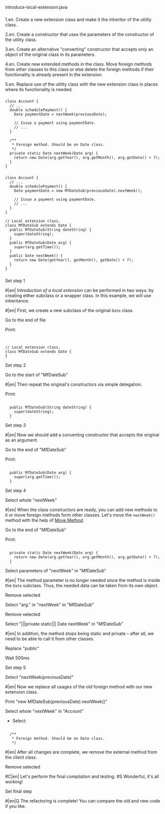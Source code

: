introduce-local-extension:java

###


1.en. Create a new extension class and make it the inheritor of the utility class.




2.en. Create a constructor that uses the parameters of the constructor of the utility class.




3.en. Create an alternative "converting" constructor that accepts only an object of the original class in its parameters.



4.en. Create new extended methods in the class. Move foreign methods from other classes to this class or else delete the foreign methods if their functionality is already present in the extension.



5.en. Replace use of the utility class with the new extension class in places where its functionality is needed.





###

```
class Account {
  // ...
  double schedulePayment() {
    Date paymentDate = nextWeek(previousDate);

    // Issue a payment using paymentDate.
    // ...
  }

  /**
   * Foreign method. Should be on Date class.
   */
  private static Date nextWeek(Date arg) {
    return new Date(arg.getYear(), arg.getMonth(), arg.getDate() + 7);
  }
}
```

###

```
class Account {
  // ...
  double schedulePayment() {
    Date paymentDate = new MfDateSub(previousDate).nextWeek();

    // Issue a payment using paymentDate.
    // ...
  }
}

// Local extension class.
class MfDateSub extends Date {
  public MfDateSub(String dateString) {
    super(dateString);
  }
  public MfDateSub(Date arg) {
    super(arg.getTime());
  }
  public Date nextWeek() {
    return new Date(getYear(), getMonth(), getDate() + 7);
  }
}
```

###

Set step 1


#|en| <i>Introduction of a local extension</i> can be performed in two ways: by creating either subclass or a wrapper class. In this example, we will use inheritance.



#|en| First, we create a new subclass of the original <code>Date</code> class.


Go to the end of file

Print:
```


// Local extension class.
class MfDateSub extends Date {
}
```

Set step 2

Go to the start of "MfDateSub"


#|en| Then repeat the original's constructors via simple delegation.


Print:
```

  public MfDateSub(String dateString) {
    super(dateString);
  }
```

Set step 3


#|en| Now we should add a converting constructor that accepts the original as an argument.


Go to the end of "MfDateSub"

Print:
```

  public MfDateSub(Date arg) {
    super(arg.getTime());
  }
```

Set step 4

Select whole "nextWeek"


#|en| When the class constructors are ready, you can add new methods to it or move foreign methods form other classes. Let's move the <code>nextWeek()</code> method with the help of <a href="/move-method">Move Method</a>.


Go to the end of "MfDateSub"

Print:
```

  private static Date nextWeek(Date arg) {
    return new Date(arg.getYear(), arg.getMonth(), arg.getDate() + 7);
  }
```

Select parameters of "nextWeek" in "MfDateSub"


#|en| The method parameter is no longer needed since the method is inside the <code>Date</code> subclass. Thus, the needed data can be taken from its own object.


Remove selected

Select "arg." in "nextWeek" in "MfDateSub"

Remove selected

Select "|||private static||| Date nextWeek" in "MfDateSub"


#|en| In addition, the method stops being static and private – after all, we need to be able to call it from other classes.


Replace "public"

Wait 500ms

Set step 5

Select "nextWeek(previousDate)"


#|en| Now we replace all usages of the old foreign method with our new extension class.


Print "new MfDateSub(previousDate).nextWeek()"

Select whole "nextWeek" in "Account"
+ Select:
```

  /**
   * Foreign method. Should be on Date class.
   */

```

#|en| After all changes are complete, we remove the external method from the client class.


Remove selected


#C|en| Let's perform the final compilation and testing.
#S Wonderful, it's all working!


Set final step


#|en|Q The refactoring is complete! You can compare the old and new code if you like.
